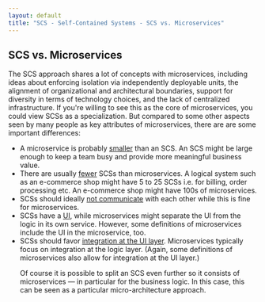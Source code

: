 ```yaml
---
layout: default
title: "SCS - Self-Contained Systems - SCS vs. Microservices"
---
```


SCS vs. Microservices
---

The SCS approach shares a lot of concepts with microservices, including ideas about
enforcing isolation via independently deployable units, the alignment
of organizational and architectural boundaries, support for diversity
in terms of technology choices, and the lack of centralized infrastructure. If
you're willing to see this as the core of microservices, you could view SCSs as 
a specialization. But compared to some other aspects seen by many people 
as key attributes of microservices, there are are some important differences:

<ul>
	<li id="smaller">A microservice is probably <a href="#smaller">smaller</a> than an SCS. An SCS might be
  large enough to keep a team busy and provide more meaningful
  business value.</li>

<li id="fewer">There are usually <a href="#fewer">fewer</a> SCSs than
  microservices. A logical system such as an e-commerce shop might have 5 to 25 SCSs
  i.e. for billing, order processing etc. An e-commerce shop might
  have 100s of microservices.</li>

<li id="no-communication">SCSs should ideally <a href="#no-communication">not communicate</a> with each other while this is
fine for microservices.

<li id="ui">SCSs have a <a href="#ui">UI</a>, while microservices might separate the UI from the
  logic in its own service. However, some definitions of microservices
  include the UI in the microservice, too.</li>

<li id="ui-integration"> SCSs should favor <a href="#ui-integration">integration at the UI layer</a>.
  Microservices typically focus on integration at the logic layer.
  (Again, some definitions of microservices also allow for integration at the UI layer.)
  </li>
  </ol>
  
Of course it is possible to split an SCS even further so it consists
of microservices — in particular for the business logic. In this case, this 
can be seen as a particular micro-architecture approach.
